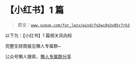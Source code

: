 # 【小红书】1 篇

> 原文：[`www.yuque.com/for_lazy/wind/fg2wc8g3x05r7rk3`](https://www.yuque.com/for_lazy/wind/fg2wc8g3x05r7rk3)

以下为：【小红书】1 篇相关风向标

完整生财周报见懒人专属群~

公众号懒人搜索，[懒人专属群分享](https://lazybook.fun/#/blog/group)